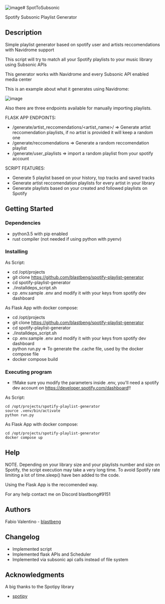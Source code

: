 ![image](https://github.com/user-attachments/assets/69fb759b-9e60-4ebb-aee6-348ed8fdc9b7)# SpotToSubsonic

Spotify Subsonic Playlist Generator

## Description

Simple playlist generator based on spotify user and artists reccomendations with Navidrome support

This script will try to match all your Spotify playlists to your music library using Subsonic APIs

This generator works with Navidrome and every Subsonic API enabled media center 

This is an example about what it generates using Navidrome:

![image](https://github.com/user-attachments/assets/99f46930-2e8d-4330-aa73-10b094d0b70a)

Also there are three endpoints available for manually importing playlists.

FLASK APP ENDPOINTS:
* /generate/artist_reccomendations/<artist_name>/ => Generate artist reccomendation playlists, if no artist is provided it will keep a random one
* /generate/reccomendations => Generate a random reccomendation playlist
* /generate/user_playlists => import a random playlist from your spotify account

SCRIPT FEATURES:
* Generate 5 playlist based on your history, top tracks and saved tracks
* Generate artist reccomendation playlists for every artist in your library
* Generate playlists based on your created and followed playlists on Spotify

## Getting Started

### Dependencies

* python3.5 with pip enabled
* rust compiler (not needed if using python with pyenv)

### Installing

As Script:
* cd /opt/projects
* git clone https://github.com/blastbeng/spotify-playlist-generator
* cd spotify-playlist-generator
* ./installdeps_script.sh
* cp .env.sample .env and modify it with your keys from spotify dev dashboard

As Flask App with docker compose:
* cd /opt/projects
* git clone https://github.com/blastbeng/spotify-playlist-generator
* cd spotify-playlist-generator
* ./installdeps_script.sh
* cp .env.sample .env and modify it with your keys from spotify dev dashboard
* python run.py => To generate the .cache file, used by the docker compose file
* docker compose build

### Executing program

* !!Make sure you modify the parameters inside .env, you'll need a spotify dev account on https://developer.spotify.com/dashboard!!

As Script:
```
cd /opt/projects/spotify-playlist-generator
source .venv/bin/activate
python run.py
```

As Flask App with docker compose:
```
cd /opt/projects/spotify-playlist-generator
docker compose up
```

## Help

NOTE. Depending on your library size and your playlists number and size on Spotify, the script execution may take a very long time.
To avoid Spotify rate limiting a lot of time.sleep() have ben added to the code.

Using the Flask App is the reccomended way.


For any help contact me on Discord blastbong#9151

## Authors

Fabio Valentino - [blastbeng](https://github.com/blastbeng)  

## Changelog

* Implemented script
* Implemented flask APIs and Scheduler
* Implemented via subsonic api calls instead of file system

## Acknowledgments

A big thanks to the Spotipy library
* [spotipy](https://github.com/spotipy-dev/spotipy)
